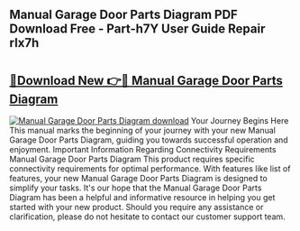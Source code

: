 ## Manual Garage Door Parts Diagram PDF Download Free - Part-h7Y User Guide Repair rIx7h

# <h2><a href="http://dfljpp0.blite.top/?on=Manual+Garage+Door+Parts+Diagram">🔗Download New 👉🔴 Manual Garage Door Parts Diagram</a></h2>

[![Manual Garage Door Parts Diagram download](https://i.imgur.com/lujVjoI.png)](http://dfljpp0.blite.top/?on=Manual+Garage+Door+Parts+Diagram)
Your Journey Begins Here This manual marks the beginning of your journey with your new Manual Garage Door Parts Diagram, guiding you towards successful operation and enjoyment. Important Information Regarding Connectivity Requirements Manual Garage Door Parts Diagram This product requires specific connectivity requirements for optimal performance. With features like list of features, your new Manual Garage Door Parts Diagram is designed to simplify your tasks. It's our hope that the Manual Garage Door Parts Diagram has been a helpful and informative resource in helping you get started with your new product. Should you require any assistance or clarification, please do not hesitate to contact our customer support team.
